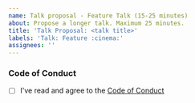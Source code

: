 ```yaml
---
name: Talk proposal - Feature Talk (15-25 minutes)
about: Propose a longer talk. Maximum 25 minutes.
title: 'Talk Proposal: <talk title>'
labels: 'Talk: Feature :cinema:'
assignees: ''
---
```


<!-- Try to stick to 500 characters (about two tweets :bird:). If you know already, please let us know how long the talk will be as this helps us plan the meetups. -->
<!-- Please let us know if we should a link to your Twitter account or website on our page. -->

### Code of Conduct

<!-- We expect all of our speakers to uphold our Code of Conduct, so please take a minute to read through it. -->

- [ ] I've read and agree to the [Code of Conduct](https://berlincodeofconduct.org/)
